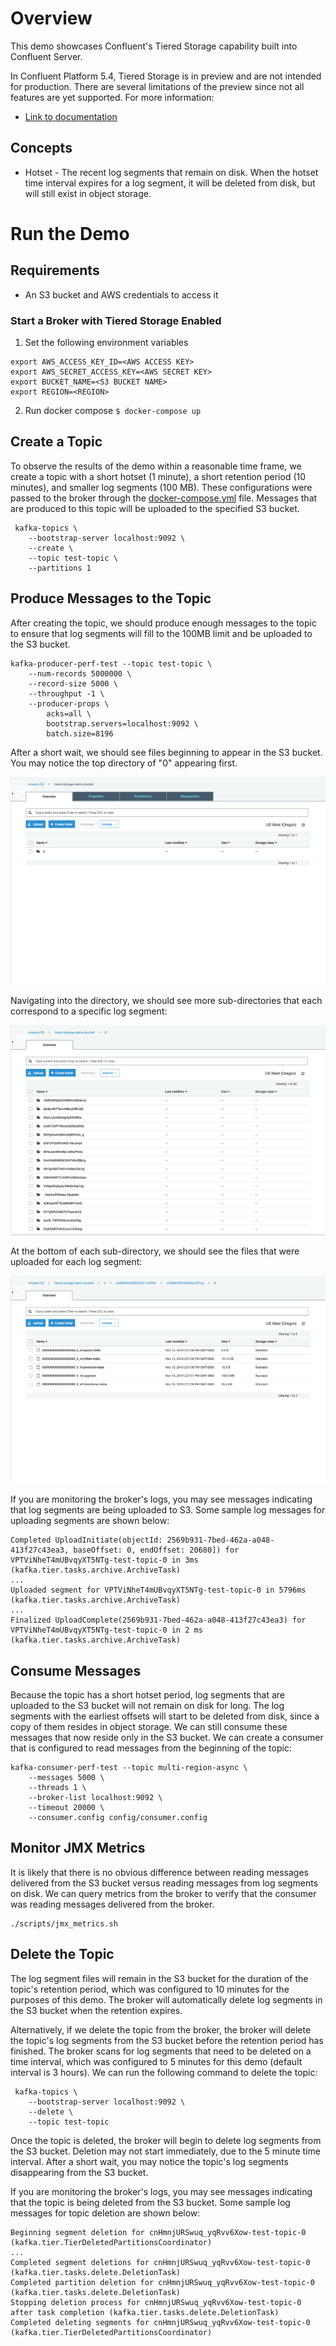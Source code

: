 # Overview

This demo showcases Confluent's Tiered Storage capability built into Confluent Server.

In Confluent Platform 5.4, Tiered Storage is in preview and are not intended for production. There are several limitations of the preview since not all features are yet supported. For more information:

* [Link to documentation](https://docs.confluent.io/current/kafka/tiered-storage-preview.html)

## Concepts

* Hotset - The recent log segments that remain on disk. When the hotset time interval expires for a log segment, it will be deleted from disk, but will still exist in object storage.


# Run the Demo

## Requirements

* An S3 bucket and AWS credentials to access it



### Start a Broker with Tiered Storage Enabled

1. Set the following environment variables

```
export AWS_ACCESS_KEY_ID=<AWS ACCESS KEY>
export AWS_SECRET_ACCESS_KEY=<AWS SECRET KEY>
export BUCKET_NAME=<S3 BUCKET NAME>
export REGION=<REGION>
```

2. Run docker compose
`$ docker-compose up`


## Create a Topic

To observe the results of the demo within a reasonable time frame, we create a topic with a short hotset (1 minute), a short retention period (10 minutes), and smaller log segments (100 MB). These configurations were passed to the broker through the [docker-compose.yml](docker-compose.yml) file. Messages that are produced to this topic will be uploaded to the specified S3 bucket.

```
 kafka-topics \
    --bootstrap-server localhost:9092 \
    --create \
    --topic test-topic \
    --partitions 1
```

## Produce Messages to the Topic

After creating the topic, we should produce enough messages to the topic to ensure that log segments will fill to the 100MB limit and be uploaded to the S3 bucket.

```
kafka-producer-perf-test --topic test-topic \
    --num-records 5000000 \
    --record-size 5000 \
    --throughput -1 \
    --producer-props \
        acks=all \
        bootstrap.servers=localhost:9092 \
        batch.size=8196
```

After a short wait, we should see files beginning to appear in the S3 bucket. You may notice the top directory of "0" appearing first.

<kbd><img src="images/top-dir.png" /></kbd>

Navigating into the directory, we should see more sub-directories that each correspond to a specific log segment:

<kbd><img src="images/all-segment-dirs.png" /></kbd>

At the bottom of each sub-directory, we should see the files that were uploaded for each log segment:

<kbd><img src="images/segment-files.png" /></kbd>

If you are monitoring the broker's logs, you may see messages indicating that log segments are being uploaded to S3. Some sample log messages for uploading segments are shown below:

```
Completed UploadInitiate(objectId: 2569b931-7bed-462a-a048-413f27c43ea3, baseOffset: 0, endOffset: 20680]) for VPTViNheT4mUBvqyXT5NTg-test-topic-0 in 3ms (kafka.tier.tasks.archive.ArchiveTask)
...
Uploaded segment for VPTViNheT4mUBvqyXT5NTg-test-topic-0 in 5796ms (kafka.tier.tasks.archive.ArchiveTask)
...
Finalized UploadComplete(2569b931-7bed-462a-a048-413f27c43ea3) for VPTViNheT4mUBvqyXT5NTg-test-topic-0 in 2 ms (kafka.tier.tasks.archive.ArchiveTask)
```


## Consume Messages

Because the topic has a short hotset period, log segments that are uploaded to the S3 bucket will not remain on disk for long. The log segments with the earliest offsets will start to be deleted from disk, since a copy of them resides in object storage. We can still consume these messages that now reside only in the S3 bucket. We can create a consumer that is configured to read messages from the beginning of the topic:

```
kafka-consumer-perf-test --topic multi-region-async \
    --messages 5000 \
    --threads 1 \
    --broker-list localhost:9092 \
    --timeout 20000 \
    --consumer.config config/consumer.config
```

## Monitor JMX Metrics

It is likely that there is no obvious difference between reading messages delivered from the S3 bucket versus reading messages from log segments on disk. We can query metrics from the broker to verify that the consumer was reading messages delivered from the broker.

```
./scripts/jmx_metrics.sh
```

## Delete the Topic

The log segment files will remain in the S3 bucket for the duration of the topic's retention period, which was configured to 10 minutes for the purposes of this demo. The broker will automatically delete log segments in the S3 bucket when the retention expires.

Alternatively, if we delete the topic from the broker, the broker will delete the topic's log segments from the S3 bucket before the retention period has finished. The broker scans for log segments that need to be deleted on a time interval, which was configured to 5 minutes for this demo (default interval is 3 hours). We can run the following command to delete the topic:

```
 kafka-topics \
    --bootstrap-server localhost:9092 \
    --delete \
    --topic test-topic
```

Once the topic is deleted, the broker will begin to delete log segments from the S3 bucket. Deletion may not start immediately, due to the 5 minute time interval. After a short wait, you may notice the topic's log segments disappearing from the S3 bucket.

If you are monitoring the broker's logs, you may see messages indicating that the topic is being deleted from the S3 bucket. Some sample log messages for topic deletion are shown below:

```
Beginning segment deletion for cnHmnjURSwuq_yqRvv6Xow-test-topic-0 (kafka.tier.TierDeletedPartitionsCoordinator)
...
Completed segment deletions for cnHmnjURSwuq_yqRvv6Xow-test-topic-0 (kafka.tier.tasks.delete.DeletionTask)
Completed partition deletion for cnHmnjURSwuq_yqRvv6Xow-test-topic-0 (kafka.tier.tasks.delete.DeletionTask)
Stopping deletion process for cnHmnjURSwuq_yqRvv6Xow-test-topic-0 after task completion (kafka.tier.tasks.delete.DeletionTask)
Completed deleting segments for cnHmnjURSwuq_yqRvv6Xow-test-topic-0 (kafka.tier.TierDeletedPartitionsCoordinator)
```
